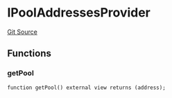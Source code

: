 # IPoolAddressesProvider
[Git Source](https://github.com/Quantillon-Labs/smart-contracts/quantillon-protocol/blob/0e00532d7586178229ff1180b9b225e8c7a432fb/src/core/vaults/AaveVault.sol)


## Functions
### getPool


```solidity
function getPool() external view returns (address);
```

